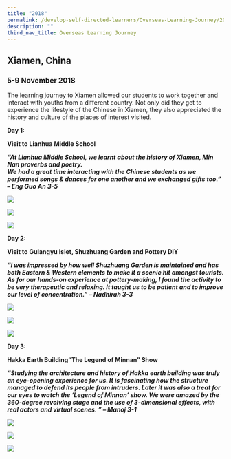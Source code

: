 ```yaml
---
title: "2018"
permalink: /develop-self-directed-learners/Overseas-Learning-Journey/2018
description: ""
third_nav_title: Overseas Learning Journey
---
```

## Xiamen, China

### 5-9 November 2018 

The learning journey to Xiamen allowed our students to work together and interact with youths from a different country. Not only did they get to experience the lifestyle of the Chinese in Xiamen, they also appreciated the history and culture of the places of interest visited.

**Day 1:**

**Visit to Lianhua Middle School**

**_“At Lianhua Middle School, we learnt about the history of Xiamen, Min Nan proverbs and poetry._**  
**_We had a great time interacting with the Chinese students as we performed songs & dances for one another and we exchanged gifts too.” – Eng Guo An 3-5_**

![](/images/xiamen1.jpg)

![](/images/xiamen2.jpg)

![](/images/xiamen3.jpg)

**Day 2:** 

**Visit to Gulangyu Islet, Shuzhuang Garden and Pottery DIY**

**_“I was impressed by how well Shuzhuang Garden is maintained and has both Eastern & Western elements to make it a scenic hit amongst tourists. As for our hands-on experience at pottery-making, I found the activity to be very therapeutic and relaxing. It taught us to be patient and to improve our level of concentration.” – Nadhirah 3-3_**

![](/images/xiamen4.jpg)

![](/images/xiamen5.jpg)

![](/images/xiamen6.jpg)

**Day 3:**

**Hakka Earth Building“The Legend of Minnan” Show**  

**_“Studying the architecture and history of Hakka earth building was truly an eye-opening experience for us. It is fascinating how the structure managed to defend its people from intruders. Later it was also a treat for our eyes to watch the ‘Legend of Minnan’ show. We were amazed by the 360-degree revolving stage and the use of 3-dimensional effects, with real actors and virtual scenes. ” – Manoj 3-1_**

![](/images/xiamen7.jpg)

![](/images/xiamen9.jpg)

![](/images/xiamen8.jpg)